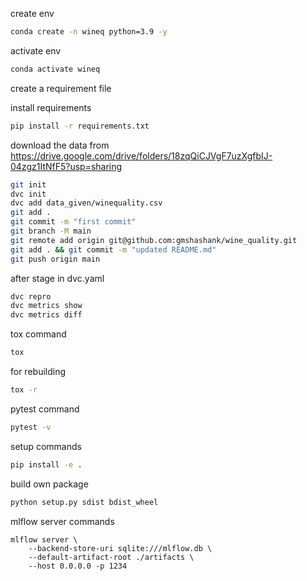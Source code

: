 create env
```bash
conda create -n wineq python=3.9 -y
```

activate env
```bash
conda activate wineq
```

create a requirement file

install requirements
```bash
pip install -r requirements.txt
```

download the data from
https://drive.google.com/drive/folders/18zqQiCJVgF7uzXgfbIJ-04zgz1ItNfF5?usp=sharing


```bash
git init
dvc init
dvc add data_given/winequality.csv
git add .
git commit -m "first commit"
git branch -M main
git remote add origin git@github.com:gmshashank/wine_quality.git
git add . && git commit -m "updated README.md"
git push origin main
```
after stage in dvc.yaml
```bash
dvc repro
dvc metrics show
dvc metrics diff
```

tox command
```bash
tox
```

for rebuilding
```bash
tox -r
```

pytest command
```bash
pytest -v
```

setup commands
```bash
pip install -e .
```

build own package
```bash
python setup.py sdist bdist_wheel
```


mlflow server commands
```
mlflow server \
    --backend-store-uri sqlite:///mlflow.db \
    --default-artifact-root ./artifacts \
    --host 0.0.0.0 -p 1234
```